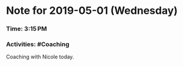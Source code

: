 # Note for 2019-05-01 (Wednesday)
### Time: 3:15 PM
### Activities: #Coaching 

Coaching with Nicole today.
